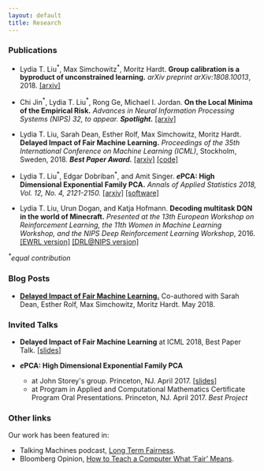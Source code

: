 ```yaml
---
layout: default
title: Research
---
```


### Publications

* Lydia T. Liu<sup>\*</sup>, Max Simchowitz<sup>\*</sup>, Moritz Hardt. **Group calibration is a byproduct of unconstrained learning.** *arXiv preprint arXiv:1808.10013*, 2018. [[arxiv]](https://arxiv.org/abs/1808.10013) 

* Chi Jin<sup>\*</sup>, Lydia T. Liu<sup>\*</sup>, Rong Ge, Michael I. Jordan. **On the Local Minima of the Empirical Risk.** *Advances in Neural Information Processing Systems (NIPS) 32, to appear.* ***Spotlight.*** [[arxiv]](https://arxiv.org/abs/1803.09357) 

* Lydia T. Liu, Sarah Dean, Esther Rolf, Max Simchowitz, Moritz Hardt. **Delayed Impact of Fair Machine Learning.** *Proceedings of the 35th International Conference on Machine Learning (ICML)*, Stockholm, Sweden, 2018. ***Best Paper Award.*** [[arxiv]](https://arxiv.org/abs/1803.04383) [[code]](https://github.com/lydiatliu/delayedimpact)

* Lydia T. Liu<sup>\*</sup>, Edgar Dobriban<sup>\*</sup>, and Amit Singer. ***e*****PCA: High Dimensional Exponential Family PCA.** *Annals of Applied Statistics 2018, Vol. 12, No. 4, 2121-2150.* [[arxiv]](https://arxiv.org/abs/1611.05550) [[software]](http://github.com/lydiatliu/epca/)

* Lydia T. Liu, Urun Dogan, and Katja Hofmann. **Decoding multitask DQN in the world of Minecraft.** *Presented at the 13th European Workshop on Reinforcement Learning, the 11th Women in Machine Learning Workshop, and the NIPS Deep Reinforcement Learning Workshop*, 2016. [[EWRL version]](https://ewrl.files.wordpress.com/2016/11/ewrl13-2016-submission-29.pdf) [[DRL@NIPS version]](https://drive.google.com/file/d/0B1PUpk7kwWu-bDd2djhqNEx2S2J4UURTUE1sVjVnS2tXZG9r/view)

*<sup>\*</sup>equal contribution*

### Blog Posts

* [**Delayed Impact of Fair Machine Learning.**](https://bair.berkeley.edu/blog/2018/05/17/delayed-impact/) Co-authored with Sarah Dean, Esther Rolf, Max Simchowitz, Moritz Hardt. May 2018.

### Invited Talks

* **Delayed Impact of Fair Machine Learning** at ICML 2018, Best Paper Talk. [[slides]](/assets/icml_talk_2018.pdf)

* ***e*****PCA: High Dimensional Exponential Family PCA**
  * at John Storey's group. Princeton, NJ. April 2017. [[slides]](/assets/epca_talk_apr20.pdf)
  * at Program in Applied and Computational Mathematics Certificate Program Oral Presentations. Princeton, NJ. April 2017. *Best Project*
  
  

### Other links  
Our work has been featured in:
* Talking Machines podcast, [Long Term Fairness](https://www.thetalkingmachines.com/episodes/long-term-fairness).
* Bloomberg Opinion, [How to Teach a Computer What ‘Fair’ Means](https://www.bloomberg.com/view/articles/2018-03-15/computer-algorithms-need-to-know-what-fair-means).

